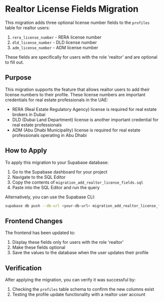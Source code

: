 # Realtor License Fields Migration

This migration adds three optional license number fields to the `profiles` table for realtor users:

1. `rera_license_number` - RERA license number
2. `dld_license_number` - DLD license number
3. `adm_license_number` - ADM license number

These fields are specifically for users with the role 'realtor' and are optional to fill out.

## Purpose

This migration supports the feature that allows realtor users to add their license numbers to their profile. These license numbers are important credentials for real estate professionals in the UAE:

- RERA (Real Estate Regulatory Agency) license is required for real estate brokers in Dubai
- DLD (Dubai Land Department) license is another important credential for real estate professionals
- ADM (Abu Dhabi Municipality) license is required for real estate professionals operating in Abu Dhabi

## How to Apply

To apply this migration to your Supabase database:

1. Go to the Supabase dashboard for your project
2. Navigate to the SQL Editor
3. Copy the contents of `migration_add_realtor_license_fields.sql`
4. Paste into the SQL Editor and run the query

Alternatively, you can use the Supabase CLI:

```bash
supabase db push --db-url <your-db-url> migration_add_realtor_license_fields.sql
```

## Frontend Changes

The frontend has been updated to:

1. Display these fields only for users with the role 'realtor'
2. Make these fields optional
3. Save the values to the database when the user updates their profile

## Verification

After applying the migration, you can verify it was successful by:

1. Checking the `profiles` table schema to confirm the new columns exist
2. Testing the profile update functionality with a realtor user account
